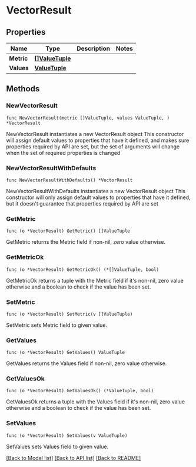 # VectorResult

## Properties

Name | Type | Description | Notes
------------ | ------------- | ------------- | -------------
**Metric** | [**[]ValueTuple**](ValueTuple.md) |  | 
**Values** | [**ValueTuple**](ValueTuple.md) |  | 

## Methods

### NewVectorResult

`func NewVectorResult(metric []ValueTuple, values ValueTuple, ) *VectorResult`

NewVectorResult instantiates a new VectorResult object
This constructor will assign default values to properties that have it defined,
and makes sure properties required by API are set, but the set of arguments
will change when the set of required properties is changed

### NewVectorResultWithDefaults

`func NewVectorResultWithDefaults() *VectorResult`

NewVectorResultWithDefaults instantiates a new VectorResult object
This constructor will only assign default values to properties that have it defined,
but it doesn't guarantee that properties required by API are set

### GetMetric

`func (o *VectorResult) GetMetric() []ValueTuple`

GetMetric returns the Metric field if non-nil, zero value otherwise.

### GetMetricOk

`func (o *VectorResult) GetMetricOk() (*[]ValueTuple, bool)`

GetMetricOk returns a tuple with the Metric field if it's non-nil, zero value otherwise
and a boolean to check if the value has been set.

### SetMetric

`func (o *VectorResult) SetMetric(v []ValueTuple)`

SetMetric sets Metric field to given value.


### GetValues

`func (o *VectorResult) GetValues() ValueTuple`

GetValues returns the Values field if non-nil, zero value otherwise.

### GetValuesOk

`func (o *VectorResult) GetValuesOk() (*ValueTuple, bool)`

GetValuesOk returns a tuple with the Values field if it's non-nil, zero value otherwise
and a boolean to check if the value has been set.

### SetValues

`func (o *VectorResult) SetValues(v ValueTuple)`

SetValues sets Values field to given value.



[[Back to Model list]](../README.md#documentation-for-models) [[Back to API list]](../README.md#documentation-for-api-endpoints) [[Back to README]](../README.md)



